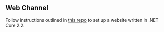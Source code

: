 ## Web Channel

Follow instructions outlined in [this repo](https://github.com/emmanueltissera/umbraco-heartcore-lamington) to set up a website written in .NET Core 2.2.